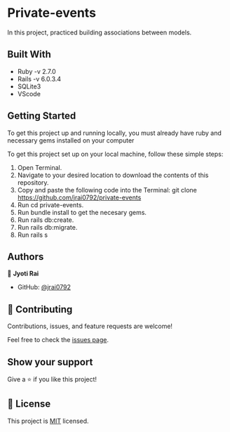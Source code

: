 # Private-events

In this project, practiced building associations between models.

## Built With

- Ruby -v 2.7.0
- Rails -v 6.0.3.4
- SQLite3
- VScode

## Getting Started

To get this project up and running locally, you must already have ruby and necessary gems installed on your computer

To get this project set up on your local machine, follow these simple steps:

1. Open Terminal.
2. Navigate to your desired location to download the contents of this    repository.
3. Copy and paste the following code into the Terminal: git clone https://github.com/jrai0792/private-events
4. Run cd private-events.
5. Run bundle install to get the necesary gems.
6. Run rails db:create.
7. Run rails db:migrate.
8. Run rails s

## Authors

👤 **Jyoti Rai**

- GitHub: [@jrai0792](https://github.com/githubhandle)

## 🤝 Contributing

Contributions, issues, and feature requests are welcome!

Feel free to check the [issues page](issues/).

## Show your support

Give a ⭐️ if you like this project!

## 📝 License

This project is [MIT](lic.url) licensed.
